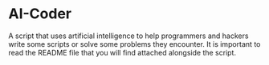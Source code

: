 # AI-Coder
A script that uses artificial intelligence to help programmers and hackers write some scripts or solve some problems they encounter.  It is important to read the README file that you will find attached alongside the script.
